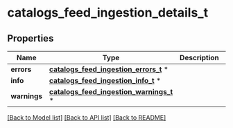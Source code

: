# catalogs_feed_ingestion_details_t

## Properties
Name | Type | Description | Notes
------------ | ------------- | ------------- | -------------
**errors** | [**catalogs_feed_ingestion_errors_t**](catalogs_feed_ingestion_errors.md) \* |  | 
**info** | [**catalogs_feed_ingestion_info_t**](catalogs_feed_ingestion_info.md) \* |  | 
**warnings** | [**catalogs_feed_ingestion_warnings_t**](catalogs_feed_ingestion_warnings.md) \* |  | 

[[Back to Model list]](../README.md#documentation-for-models) [[Back to API list]](../README.md#documentation-for-api-endpoints) [[Back to README]](../README.md)



